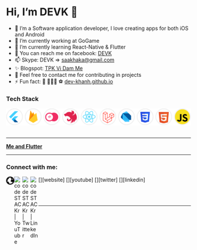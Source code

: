 # Hi, I’m DEVK 👋
- 📱 I’m a Software application developer, I love creating apps for both iOS and Android
- 🔭 I’m currently working at GoGame
- 🌱 I’m currently learning React-Native & Flutter
- 💬 You can reach me on facebook: [DEVK](https://www.facebook.com/DEVQK)
- 📫 Skype: DEVK => saakhaka@gmail.com
- ✨ Blogspot: [TPK Vi Dam Me](https://tpkvidamme.blogspot.com/)
- 🧩 Feel free to contact me for contributing in projects
- ⚡ Fun fact: 🙈 🧑🏻‍💻 ⚽️ [dev-khanh.github.io](https://dev-khanh.github.io/)



### Tech Stack
<img src="assets/tech.svg" title="Flutter, Firebase, Appwrite, NestJs, ReactJS, Laravel, Dart, HTML, CSS, JS" alt="Flutter, Firebase, Appwrite, NestJs, ReactJS, Laravel, Dart, HTML, CSS, JS" /> <br /><br />
___

**[Me and Flutter](https://github.com/lohanidamodar/lohanidamodar/blob/master/FLUTTER.md)**
___

### Connect with me:

[<img align="left" alt="codeSTACKr.com" width="22px" src="https://raw.githubusercontent.com/iconic/open-iconic/master/svg/globe.svg" />][website]
[<img align="left" alt="codeSTACKr | YouTube" width="22px" src="https://cdn.jsdelivr.net/npm/simple-icons@v3/icons/youtube.svg" />][youtube]
[<img align="left" alt="codeSTACKr | Twitter" width="22px" src="https://cdn.jsdelivr.net/npm/simple-icons@v3/icons/twitter.svg" />][twitter]
[<img align="left" alt="codeSTACKr | LinkedIn" width="22px" src="https://cdn.jsdelivr.net/npm/simple-icons@v3/icons/linkedin.svg" />][linkedin]

<br />
<br />

---

